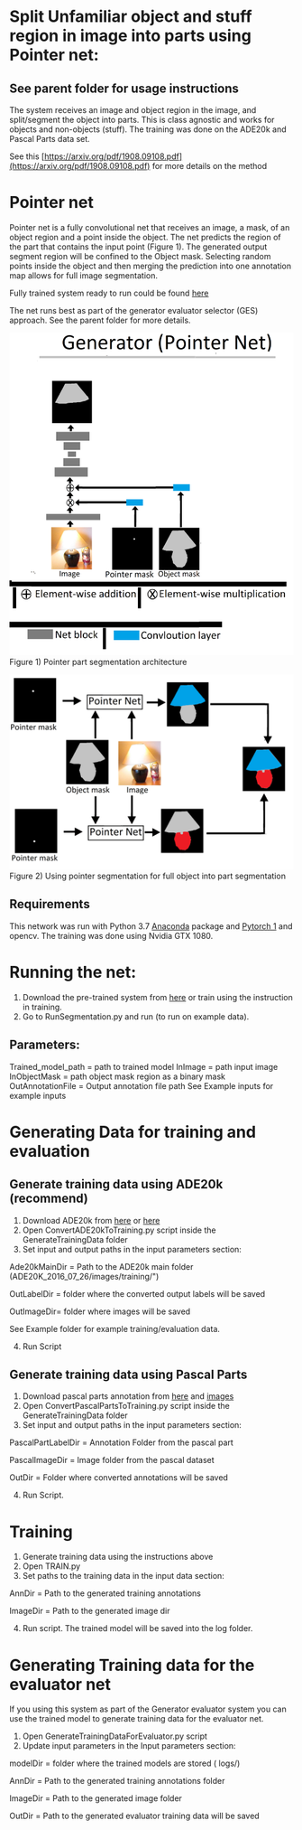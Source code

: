 # Split  Unfamiliar object and stuff region in image into parts using Pointer net:
## See parent folder for usage instructions  
The system receives an image and object region in the image, and split/segment the object into parts. This is class agnostic and works for objects and non-objects (stuff). 
The training was done on the ADE20k and Pascal Parts data set.

See this [https://arxiv.org/pdf/1908.09108.pdf](https://arxiv.org/pdf/1908.09108.pdf) for more details on the method 
# Pointer net
Pointer net is a fully convolutional net that receives an image, a mask, of an object region and a point inside the object. The net predicts the region of the part that contains the input point (Figure 1). The generated output segment region will be confined to the Object mask. Selecting random points inside the object and then merging the prediction into one annotation map allows for full image segmentation.

Fully trained system ready to run could be found [here](https://drive.google.com/file/d/1eA_zc9GtXbGMjqp7Ok64a7yWrZFq1RFu/view?usp=sharing)

The net runs best as part of the generator evaluator selector (GES) approach. See the parent folder for more details.



![](/PointerSegmentation/Figure1.png)
Figure 1) Pointer part segmentation architecture 

![](/PointerSegmentation/Figure2.png)
Figure 2) Using pointer segmentation for full object into part segmentation
## Requirements
This network was run with Python 3.7  [Anaconda](https://www.anaconda.com/download/) package and [Pytorch 1](https://pytorch.org/) and opencv. The training was done using Nvidia GTX 1080.

# Running the net:
1. Download the pre-trained system from [here](https://drive.google.com/file/d/1eA_zc9GtXbGMjqp7Ok64a7yWrZFq1RFu/view?usp=sharing) or train using the instruction in training.
2. Go to RunSegmentation.py and run (to run on example data).

## Parameters:
Trained_model_path = path to trained model
InImage = path input image
InObjectMask = path object mask region as a binary mask
OutAnnotationFile = Output annotation file path
See Example inputs for example inputs





# Generating Data for training and evaluation
## Generate training data using ADE20k (recommend)
1. Download ADE20k from [here](https://deepai.org/dataset/ade20k) or [here](https://groups.csail.mit.edu/vision/datasets/ADE20K/)
2. Open ConvertADE20kToTraining.py script inside the GenerateTrainingData folder
3. Set input and output paths in the input parameters section:

 Ade20kMainDir = Path to the ADE20k main folder   (ADE20K_2016_07_26/images/training/")

OutLabelDir = folder where the  converted output labels will be saved 

OutImageDir= folder where images will be saved

See Example folder for example training/evaluation data.

4. Run Script

## Generate training data using Pascal Parts
1. Download pascal parts  annotation from [here](http://roozbehm.info/pascal-parts/pascal-parts.html) and [images](https://cs.stanford.edu/~roozbeh/pascal-context/)
2. Open ConvertPascalPartsToTraining.py script inside the GenerateTrainingData folder
3. Set input and output paths in the input parameters section:

PascalPartLabelDir = Annotation Folder from the pascal part 

PascalImageDir = Image folder from the pascal dataset

OutDir = Folder where converted annotations will be saved

4. Run Script. 

# Training
1. Generate training data using the instructions above
2. Open TRAIN.py
3. Set paths to the training data in the input data section:

AnnDir = Path to the generated training annotations

ImageDir = Path to the generated image dir

4. Run script. The trained model will be saved into the log folder.

# Generating Training data for the evaluator net
If you using this system as part of the Generator evaluator system you can use the trained model to generate training data for the evaluator net.
1. Open GenerateTrainingDataForEvaluator.py script
2. Update input parameters in the Input parameters section:

modelDir = folder where the trained models are stored ( logs/)

AnnDir = Path to the generated training annotations folder

ImageDir = Path to the generated image folder 

OutDir = Path to the generated  evaluator training data will be saved


